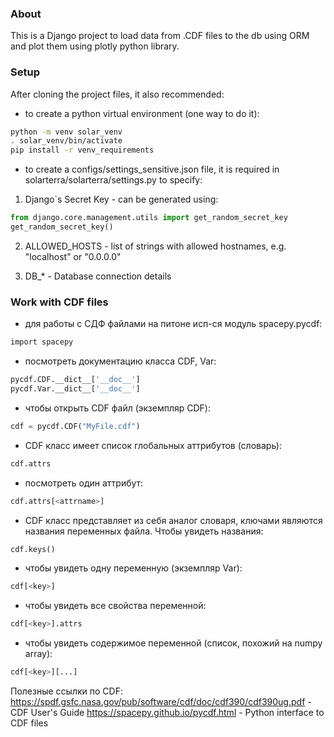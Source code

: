 ### About

This is a Django project to load data from .CDF files to the db using ORM and plot them using plotly python library.

### Setup
After cloning the project files, it also recommended:

- to create a python virtual environment (one way to do it):

```bash
python -m venv solar_venv
. solar_venv/bin/activate
pip install -r venv_requirements
```

- to create a configs/settings_sensitive.json file, it is required in solarterra/solarterra/settings.py to specify:

1. Django`s Secret Key - can be generated using:

```python
from django.core.management.utils import get_random_secret_key  
get_random_secret_key()
```

2. ALLOWED_HOSTS - list of strings with allowed hostnames, e.g. "localhost" or "0.0.0.0"

3. DB_* - Database connection details

### Work with CDF files

- для работы с СДФ файлами на питоне исп-ся модуль spacepy.pycdf:
```bash
import spacepy
```

- посмотреть документацию класса CDF, Var:
```python
pycdf.CDF.__dict__['__doc__']
pycdf.Var.__dict__['__doc__']
```

- чтобы открыть CDF файл (экземпляр CDF):
```python
cdf = pycdf.CDF("MyFile.cdf")
```

- CDF класс имеет список глобальных аттрибутов (словарь):
```python
cdf.attrs
```

- посмотреть один аттрибут: 
```python
cdf.attrs[<attrname>]
```

- CDF класс представляет из себя аналог словаря, ключами являются названия переменных файла. Чтобы увидеть названия:
```python
cdf.keys()
```

- чтобы увидеть одну переменную (экземпляр Var):
```python
cdf[<key>]
```

- чтобы увидеть все свойства переменной:
```python
cdf[<key>].attrs
```

- чтобы увидеть содержимое переменной (список, похожий на numpy array):
```python
cdf[<key>][...]
```

Полезные ссылки по CDF:
https://spdf.gsfc.nasa.gov/pub/software/cdf/doc/cdf390/cdf390ug.pdf - CDF User's Guide
https://spacepy.github.io/pycdf.html - Python interface to CDF files

